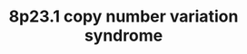 ---
annotations:
- id: DOID:0060388
  parent: genetic disease
  type: Disease Ontology
  value: chromosomal deletion syndrome
- id: DOID:0060429
  parent: genetic disease
  type: Disease Ontology
  value: chromosomal duplication syndrome
- id: PW:0000013
  parent: disease pathway
  type: Pathway Ontology
  value: disease pathway
- id: DOID:3827
  type: Disease Ontology
  value: congenital diaphragmatic hernia
authors:
- RensEikelboom
- Egonw
- Fehrhart
- AlexanderPico
- Eweitz
citedin: ''
communities:
- Diseases
- ONTOX
- RareDiseases
description: 'Pathways of relevant genes on the chromosome 8p23.1 duplication / deletion
  syndrome. Patients with a deletion often suffer from diaphragmatic hernia (CDH)
  and cardiac defects. '
last-edited: 2025-06-22
ndex: null
organisms:
- Homo sapiens
redirect_from:
- /index.php/Pathway:WP5346
- /instance/WP5346
- /instance/WP5346_r139550
revision: r139550
schema-jsonld:
- '@context': https://schema.org/
  '@id': https://wikipathways.github.io/pathways/WP5346.html
  '@type': Dataset
  creator:
    '@type': Organization
    name: WikiPathways
  description: 'Pathways of relevant genes on the chromosome 8p23.1 duplication /
    deletion syndrome. Patients with a deletion often suffer from diaphragmatic hernia
    (CDH) and cardiac defects. '
  keywords:
  - 2 (2E,6E)-farnesyl diphosphate
  - 2'-deoxyribonucleotide-(2'-deoxyribose 5'-phosphate)-2'-deoxyribonucleotide-DNA
  - 3'-end 2'-deoxyribonucleotide-(2,3-dehydro-2,3-deoxyribose 5'-phosphate)-DNA
  - 4-O-(ADP-D-ribosyl)-L-aspartyl residue
  - 5'-end 5'-monophospho-2'-deoxyribonucleoside-DNA
  - ADP
  - AP-1
  - ATP
  - AXIN1
  - BLK
  - BMP1
  - C8orf12
  - C8orf49
  - C8orf74
  - CGAS
  - CLDN23
  - CSTA
  - CTNNB1
  - CTSB
  - CTSD
  - DEFB134
  - DEFB135
  - DEFB136
  - Diphosphate
  - ERI1
  - FAM167A
  - FCGR2A
  - FCGR2B
  - FCGR2C
  - FDFT1
  - GATA4
  - H+
  - HEPACAM2
  - HSPD1
  - H₂O
  - L-aspartyl
  - L-methionyl-(S)-S-oxide-[protein]
  - L-methionyl-[protein]
  - L-tyrosyl-[protein]
  - Lipopolysaccharide
  - MAPK1
  - MAPK3
  - MCRS1
  - MEPE
  - MFHAS1
  - MSRA
  - MTMR6
  - MTMR7
  - MTMR8
  - MTMR9
  - Mg2+
  - NAD+
  - NADP+
  - NADPH
  - NEIL2
  - NKX6-1
  - NUMA1
  - O-phospho-L-tyrosyl-[protein]
  - PDX1
  - PINX1
  - PPP1R3B
  - PRSS51
  - PRSS55
  - RAF1
  - RNA
  - RP1L1
  - S100A10
  - SGPL1
  - SLBP
  - SLC2A4
  - SLC35G5
  - SOX7
  - Squalene
  - TBX5
  - TERF1
  - TERT
  - TLR2
  - TLR4
  - TNKS
  - Talazoparib
  - XAV939
  - XKR6
  - '[thioredoxin]-disulfide'
  - '[thioredoxin]-dithiol'
  - nicotinamide
  license: CC0
  name: 8p23.1 copy number variation syndrome
seo: CreativeWork
title: 8p23.1 copy number variation syndrome
wpid: WP5346
---